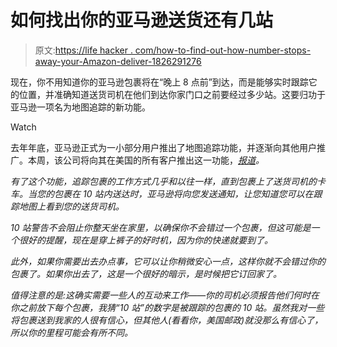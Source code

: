 # 如何找出你的亚马逊送货还有几站

> 原文:[https://life hacker . com/how-to-find-out-how-number-stops-away-your-Amazon-deliver-1826291276](https://lifehacker.com/how-to-find-out-how-many-stops-away-your-amazon-deliver-1826291276)

现在，你不用知道你的亚马逊包裹将在“晚上 8 点前”到达，而是能够实时跟踪它的位置，并准确知道送货司机在他们到达你家门口之前要经过多少站。这要归功于亚马逊一项名为地图追踪的新功能。

Watch

去年年底，亚马逊正式为一小部分用户推出了地图追踪功能，并逐渐向其他用户推广。本周，该公司将向其在美国的所有客户推出这一功能，[*报道*](https://www.cnet.com/news/amazon-reportedly-rolling-out-map-tracking-which-shares-exact-package-location/)*。* 

*有了这个功能，追踪包裹的工作方式几乎和以往一样，直到包裹上了送货司机的卡车。当您的包裹在 10 站内送达时，亚马逊将向您发送通知，让您知道您可以在跟踪地图上看到您的送货司机。* 

*10 站警告不会阻止你整天坐在家里，以确保你不会错过一个包裹，但这可能是一个很好的提醒，现在是穿上裤子的好时机，因为你的快递就要到了。* 

*此外，如果你需要出去办点事，它可以让你稍微安心一点，这样你就不会错过你的包裹了。如果你出去了，这是一个很好的暗示，是时候把它订回家了。*

*值得注意的是:这确实需要一些人的互动来工作——你的司机必须报告他们何时在你之前放下每个包裹，我猜“10 站”的数字是被跟踪的包裹的 10 站。虽然我对一些将包裹送到我家的人很有信心，但其他人(看看你，美国邮政)就没那么有信心了，所以你的里程可能会有所不同。*